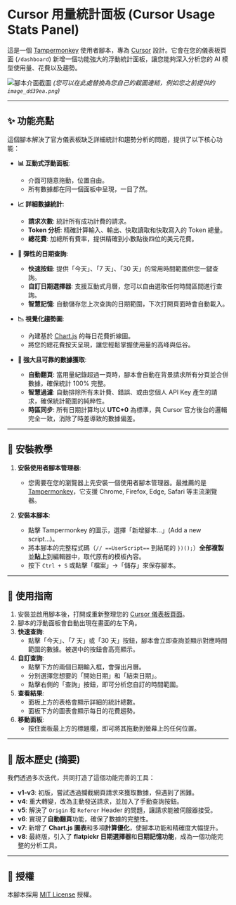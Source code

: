 # Cursor 用量統計面板 (Cursor Usage Stats Panel)

這是一個 [Tampermonkey](https://www.tampermonkey.net/) 使用者腳本，專為 [Cursor](https://cursor.com) 設計。它會在您的儀表板頁面 (`/dashboard`) 新增一個功能強大的浮動統計面板，讓您能夠深入分析您的 AI 模型使用量、花費以及趨勢。

![腳本介面截圖](https://i.imgur.com/your_screenshot_link.png)
*(您可以在此處替換為您自己的截圖連結，例如您之前提供的 `image_dd39ea.png`)*

---

## ✨ 功能亮點

這個腳本解決了官方儀表板缺乏詳細統計和趨勢分析的問題，提供了以下核心功能：

- **📊 互動式浮動面板**:
  - 介面可隨意拖動，位置自由。
  - 所有數據都在同一個面板中呈現，一目了然。

- **📈 詳細數據統計**:
  - **請求次數**: 統計所有成功計費的請求。
  - **Token 分析**: 精確計算輸入、輸出、快取讀取和快取寫入的 Token 總量。
  - **總花費**: 加總所有費率，提供精確到小數點後四位的美元花費。

- **📅 彈性的日期查詢**:
  - **快速按鈕**: 提供「今天」、「7 天」、「30 天」的常用時間範圍供您一鍵查詢。
  - **自訂日期選擇器**: 支援互動式月曆，您可以自由選取任何時間區間進行查詢。
  - **智慧記憶**: 自動儲存您上次查詢的日期範圍，下次打開頁面時會自動載入。

- **📉 視覺化趨勢圖**:
  - 內建基於 [Chart.js](https://www.chartjs.org/) 的每日花費折線圖。
  - 將您的總花費按天呈現，讓您輕鬆掌握使用量的高峰與低谷。

- **🚀 強大且可靠的數據獲取**:
  - **自動翻頁**: 當用量紀錄超過一頁時，腳本會自動在背景請求所有分頁並合併數據，確保統計 100% 完整。
  - **智慧過濾**: 自動排除所有未計費、錯誤、或由您個人 API Key 產生的請求，確保統計範圍的純粹性。
  - **時區同步**: 所有日期計算均以 **UTC+0** 為標準，與 Cursor 官方後台的邏輯完全一致，消除了時差導致的數據偏差。

---

## 🔧 安裝教學

1.  **安裝使用者腳本管理器**:
    - 您需要在您的瀏覽器上先安裝一個使用者腳本管理器。最推薦的是 [Tampermonkey](https://www.tampermonkey.net/)，它支援 Chrome, Firefox, Edge, Safari 等主流瀏覽器。

2.  **安裝本腳本**:
    - 點擊 Tampermonkey 的圖示，選擇「新增腳本...」(Add a new script...)。
    - 將本腳本的完整程式碼（`// ==UserScript==` 到結尾的 `})();`）**全部複製**並**貼上**到編輯器中，取代原有的模板內容。
    - 按下 `Ctrl + S` 或點擊「檔案」->「儲存」來保存腳本。

---

## 📖 使用指南

1.  安裝並啟用腳本後，打開或重新整理您的 [Cursor 儀表板頁面](https://cursor.com/cn/dashboard)。
2.  腳本的浮動面板會自動出現在畫面的左下角。
3.  **快速查詢**:
    - 點擊「今天」、「7 天」或「30 天」按鈕，腳本會立即查詢並顯示對應時間範圍的數據。被選中的按鈕會高亮顯示。
4.  **自訂查詢**:
    - 點擊下方的兩個日期輸入框，會彈出月曆。
    - 分別選擇您想要的「開始日期」和「結束日期」。
    - 點擊右側的「查詢」按鈕，即可分析您自訂的時間範圍。
5.  **查看結果**:
    - 面板上方的表格會顯示詳細的統計總數。
    - 面板下方的圖表會顯示每日的花費趨勢。
6.  **移動面板**:
    - 按住面板最上方的標題欄，即可將其拖動到螢幕上的任何位置。

---

## 📜 版本歷史 (摘要)

我們透過多次迭代，共同打造了這個功能完善的工具：
- **v1-v3**: 初版，嘗試透過攔截網頁請求來獲取數據，但遇到了困難。
- **v4**: 重大轉變，改為主動發送請求，並加入了手動查詢按鈕。
- **v5**: 解決了 `Origin` 和 `Referer` Header 的問題，讓請求能被伺服器接受。
- **v6**: 實現了**自動翻頁**功能，確保了數據的完整性。
- **v7**: 新增了 **Chart.js 圖表**和多項**計算優化**，使腳本功能和精確度大幅提升。
- **v8**: 最終版，引入了 **flatpickr 日期選擇器**和**日期記憶功能**，成為一個功能完整的分析工具。

---

## 📄 授權

本腳本採用 [MIT License](https://opensource.org/licenses/MIT) 授權。
